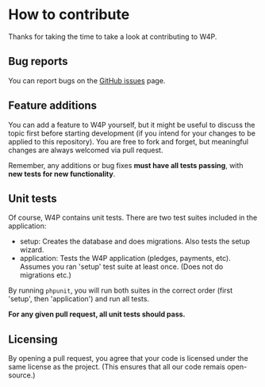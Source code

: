 # How to contribute

Thanks for taking the time to take a look at contributing to W4P.

## Bug reports

You can report bugs on the [GitHub issues](https://github.com/openknowledgebe/W4P/issues) page.

## Feature additions

You can add a feature to W4P yourself, but it might be useful to discuss the topic first before starting development (if you intend for your changes to be applied to this repository). You are free to fork and forget, but meaningful changes are always welcomed via pull request.

Remember, any additions or bug fixes **must have all tests passing**, with **new tests for new functionality**.

## Unit tests

Of course, W4P contains unit tests. There are two test suites included in the application:

* setup: Creates the database and does migrations. Also tests the setup wizard.
* application: Tests the W4P application (pledges, payments, etc). Assumes you ran 'setup' test suite at least once. (Does not do migrations etc.)

By running `phpunit`, you will run both suites in the correct order (first 'setup', then 'application') and run all tests.

**For any given pull request, all unit tests should pass.**

## Licensing

By opening a pull request, you agree that your code is licensed under the same license as the project. (This ensures that all our code remais open-source.)